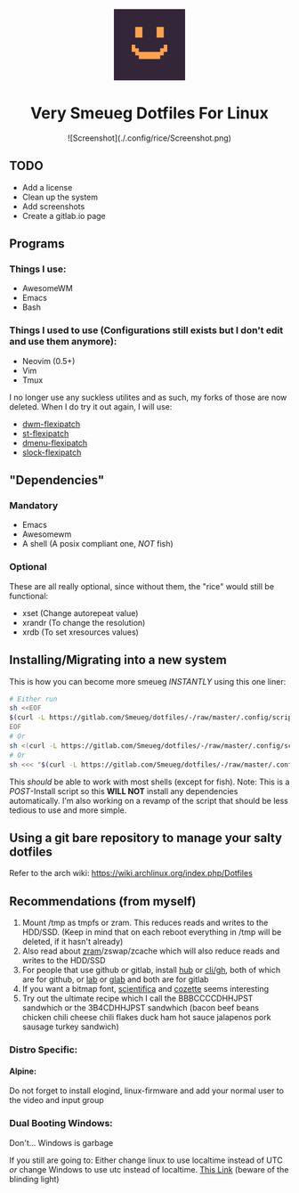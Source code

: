 <div align="center">
<img src="./.config/rice/Smeueg.png" height=128 width=128>
<h1>Very Smeueg Dotfiles For Linux</h1>
![Screenshot](./.config/rice/Screenshot.png)
</div>


## TODO
- Add a license
- Clean up the system
- Add screenshots
- Create a gitlab.io page



## Programs
### Things I use:
- AwesomeWM
- Emacs
- Bash

### Things I used to use (Configurations still exists but I don't edit and use them anymore):
- Neovim (0.5+)
- Vim
- Tmux

I no longer use any suckless utilites and as such, my forks of those are now
deleted. When I do try it out again, I will use:
- [dwm-flexipatch](https://github.com/bakkeby/dwm-flexipatch)
- [st-flexipatch](https://github.com/bakkeby/st-flexipatch)
- [dmenu-flexipatch](https://github.com/bakkeby/dmenu-flexipatch)
- [slock-flexipatch](https://github.com/bakkeby/slock-flexipatch)



## "Dependencies"
### Mandatory
- Emacs
- Awesomewm
- A shell (A posix compliant one, *NOT* fish)

### Optional
These are all really optional, since without them, the "rice" would still be functional:
- xset (Change autorepeat value)
- xrandr (To change the resolution)
- xrdb (To set xresources values)



## Installing/Migrating into a new system
This is how you can become more smeueg *INSTANTLY* using this one liner:
```sh
# Either run
sh <<EOF
$(curl -L https://gitlab.com/Smeueg/dotfiles/-/raw/master/.config/scripts/migrate/smeueger)
EOF
# Or
sh <(curl -L https://gitlab.com/Smeueg/dotfiles/-/raw/master/.config/scripts/migrate/smeueger)
# Or
sh <<< "$(curl -L https://gitlab.com/Smeueg/dotfiles/-/raw/master/.config/scripts/migrate/smeueger)"
```
This _should_ be able to work with most shells (except for fish).
Note: This is a *POST*-Install script so this **WILL NOT** install any
dependencies automatically. I'm also working on a revamp of the script that
should be less tedious to use and more simple.


## Using a git bare repository to manage your salty dotfiles
Refer to the arch wiki: https://wiki.archlinux.org/index.php/Dotfiles



## Recommendations (from myself)
1. Mount /tmp as tmpfs or zram. This reduces reads and writes to the HDD/SSD. (Keep in mind that on each reboot everything in /tmp will be deleted, if it hasn't already)
2. Also read about [zram](https://www.kernel.org/doc/html/latest/admin-guide/blockdev/zram.html)/zswap/zcache which will also reduce reads and writes to the HDD/SSD
3. For people that use github or gitlab, install [hub](https://github.com/profclems/glab) or [cli/gh](https://github.com/cli/cli), both of which are for github, or [lab](https://github.com/zaquestion/lab/) or [glab](https://github.com/profclems/glab) and both are for gitlab
4. If you want a bitmap font, [scientifica](https://github.com/NerdyPepper/scientifica) and [cozette](https://github.com/slavfox/Cozette) seems interesting
5. Try out the ultimate recipe which I call the BBBCCCCDHHJPST sandwhich or the 3B4CDHHJPST sandwhich (bacon beef beans chicken chili cheese chili flakes duck ham hot sauce jalapenos pork sausage turkey sandwich)

### Distro Specific:
#### Alpine:
Do not forget to install elogind, linux-firmware and add your normal user to the
video and input group

### Dual Booting Windows:
Don't... Windows is garbage

If you still are going to:
Either change linux to use localtime instead of UTC *or* change Windows to use
utc instead of localtime. [This Link](https://itsfoss.com/wrong-time-dual-boot/) (beware of the blinding light)
